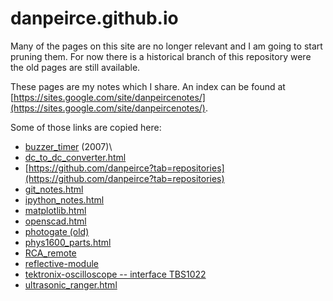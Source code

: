 # danpeirce.github.io

Many of the pages on this site are no longer relevant and I am going to start pruning them. For now there is a historical
branch of this repository were the old pages are still available.

These pages are my notes which I share. An index can be found at 
[https://sites.google.com/site/danpeircenotes/](https://sites.google.com/site/danpeircenotes/).

Some of those links are copied here:

-   [buzzer\_timer](https://danpeirce.github.io/buzzer_timer/index.html)
    (2007)\
-   [dc\_to\_dc\_converter.html](https://danpeirce.github.io/dc_to_dc_converter.html)
-   [https://github.com/danpeirce?tab=repositories](https://github.com/danpeirce?tab=repositories)
-   [git\_notes.html](https://danpeirce.github.io/git_notes.html)
-   [ipython\_notes.html](https://danpeirce.github.io/ipython_notes.html)
-   [matplotlib.html](https://danpeirce.github.io/matplotlib.html)
-   [openscad.html](https://danpeirce.github.io/openscad.html)
-   [photogate (old)](https://danpeirce.github.io/photogate/)
-   [phys1600\_parts.html](https://danpeirce.github.io/phys1600_parts.html)
-   [RCA\_remote](https://danpeirce.github.io/RCA_remote)
-   [reflective-module](https://github.com/danpeirce/reflective-module)
-   [tektronix-oscilloscope -- interface
    TBS1022](https://github.com/danpeirce/tektronix-oscilloscope)
-   [ultrasonic\_ranger.html](https://danpeirce.github.io/ultrasonic_ranger.html)


